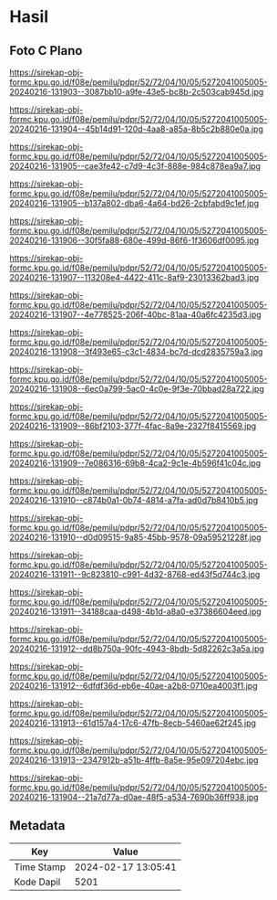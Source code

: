 # Hasil

## Foto C Plano

https://sirekap-obj-formc.kpu.go.id/f08e/pemilu/pdpr/52/72/04/10/05/5272041005005-20240216-131903--3087bb10-a9fe-43e5-bc8b-2c503cab945d.jpg

https://sirekap-obj-formc.kpu.go.id/f08e/pemilu/pdpr/52/72/04/10/05/5272041005005-20240216-131904--45b14d91-120d-4aa8-a85a-8b5c2b880e0a.jpg

https://sirekap-obj-formc.kpu.go.id/f08e/pemilu/pdpr/52/72/04/10/05/5272041005005-20240216-131905--cae3fe42-c7d9-4c3f-888e-984c878ea9a7.jpg

https://sirekap-obj-formc.kpu.go.id/f08e/pemilu/pdpr/52/72/04/10/05/5272041005005-20240216-131905--b137a802-dba6-4a64-bd26-2cbfabd9c1ef.jpg

https://sirekap-obj-formc.kpu.go.id/f08e/pemilu/pdpr/52/72/04/10/05/5272041005005-20240216-131906--30f5fa88-680e-499d-86f6-1f3606df0095.jpg

https://sirekap-obj-formc.kpu.go.id/f08e/pemilu/pdpr/52/72/04/10/05/5272041005005-20240216-131907--113208e4-4422-411c-8af9-23013362bad3.jpg

https://sirekap-obj-formc.kpu.go.id/f08e/pemilu/pdpr/52/72/04/10/05/5272041005005-20240216-131907--4e778525-206f-40bc-81aa-40a6fc4235d3.jpg

https://sirekap-obj-formc.kpu.go.id/f08e/pemilu/pdpr/52/72/04/10/05/5272041005005-20240216-131908--3f493e65-c3c1-4834-bc7d-dcd2835759a3.jpg

https://sirekap-obj-formc.kpu.go.id/f08e/pemilu/pdpr/52/72/04/10/05/5272041005005-20240216-131908--6ec0a799-5ac0-4c0e-9f3e-70bbad28a722.jpg

https://sirekap-obj-formc.kpu.go.id/f08e/pemilu/pdpr/52/72/04/10/05/5272041005005-20240216-131909--86bf2103-377f-4fac-8a9e-2327f8415569.jpg

https://sirekap-obj-formc.kpu.go.id/f08e/pemilu/pdpr/52/72/04/10/05/5272041005005-20240216-131909--7e086316-69b8-4ca2-9c1e-4b596f41c04c.jpg

https://sirekap-obj-formc.kpu.go.id/f08e/pemilu/pdpr/52/72/04/10/05/5272041005005-20240216-131910--c874b0a1-0b74-4814-a7fa-ad0d7b8410b5.jpg

https://sirekap-obj-formc.kpu.go.id/f08e/pemilu/pdpr/52/72/04/10/05/5272041005005-20240216-131910--d0d09515-9a85-45bb-9578-09a59521228f.jpg

https://sirekap-obj-formc.kpu.go.id/f08e/pemilu/pdpr/52/72/04/10/05/5272041005005-20240216-131911--9c823810-c991-4d32-8768-ed43f5d744c3.jpg

https://sirekap-obj-formc.kpu.go.id/f08e/pemilu/pdpr/52/72/04/10/05/5272041005005-20240216-131911--34188caa-d498-4b1d-a8a0-e37386604eed.jpg

https://sirekap-obj-formc.kpu.go.id/f08e/pemilu/pdpr/52/72/04/10/05/5272041005005-20240216-131912--dd8b750a-90fc-4943-8bdb-5d82262c3a5a.jpg

https://sirekap-obj-formc.kpu.go.id/f08e/pemilu/pdpr/52/72/04/10/05/5272041005005-20240216-131912--6dfdf36d-eb6e-40ae-a2b8-0710ea4003f1.jpg

https://sirekap-obj-formc.kpu.go.id/f08e/pemilu/pdpr/52/72/04/10/05/5272041005005-20240216-131913--61d157a4-17c6-47fb-8ecb-5460ae62f245.jpg

https://sirekap-obj-formc.kpu.go.id/f08e/pemilu/pdpr/52/72/04/10/05/5272041005005-20240216-131913--2347912b-a51b-4ffb-8a5e-95e097204ebc.jpg

https://sirekap-obj-formc.kpu.go.id/f08e/pemilu/pdpr/52/72/04/10/05/5272041005005-20240216-131904--21a7d77a-d0ae-48f5-a534-7690b36ff938.jpg


## Metadata

| Key        | Value               |
| ---------- | ------------------- |
| Time Stamp | 2024-02-17 13:05:41 |
| Kode Dapil | 5201                |




